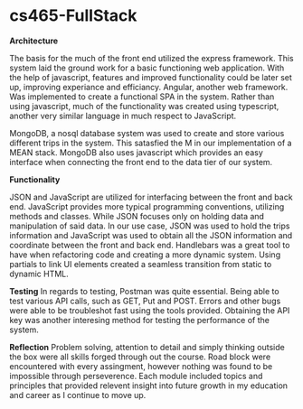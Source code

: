 # cs465-FullStack
**Architecture**

  The basis for the much of the front end utilized the express framework. This system laid the ground work for a basic functioning web application. With the help of javascript, features and improved functionality could be later set up, improving experiance and efficiancy.
  Angular, another web framework. Was implemented to create a functional SPA in the system. Rather than using javascript, much of the functionality was created using typescript, another very similar language in much respect to JavaScript.

  MongoDB, a nosql database system was used to create and store various different trips in the system. This satasfied the M in our implementation of a MEAN stack. MongoDB also uses javascript which provides an easy interface when connecting the front end to the data tier of our system.

**Functionality**

  JSON and JavaScript are utilized for interfacing between the front and back end. JavaScript provides more typical programming conventions, utilizing methods and classes. While JSON focuses only on holding data and manipulation of said data. In our use case, JSON was used to hold the trips information and JavaScript was used to obtain all the JSON information and coordinate between the front and back end.
  Handlebars was a great tool to have when refactoring code and creating a more dynamic system. Using partials to link UI elements created a seamless transition from static to dynamic HTML.

**Testing**
  In regards to testing, Postman was quite essential. Being able to test various API calls, such as GET, Put and POST. Errors and other bugs were able to be troubleshot fast using the tools provided. Obtaining the API key was another interesing method for testing the performance of the system.

**Reflection**
  Problem solving, attention to detail and simply thinking outside the box were all skills forged through out the course. Road block were encountered with every assingment, however nothing was found to be impossible through perseverence. Each module included topics and principles that provided relevent insight into future growth in my education and career as I continue to move up.
